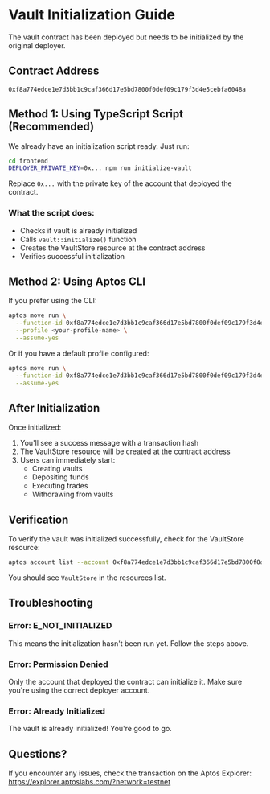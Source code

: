 # Vault Initialization Guide

The vault contract has been deployed but needs to be initialized by the original deployer.

## Contract Address
```
0xf8a774edce1e7d3bb1c9caf366d17e5bd7800f0def09c179f3d4e5cebfa6048a
```

## Method 1: Using TypeScript Script (Recommended)

We already have an initialization script ready. Just run:

```bash
cd frontend
DEPLOYER_PRIVATE_KEY=0x... npm run initialize-vault
```

Replace `0x...` with the private key of the account that deployed the contract.

### What the script does:
- Checks if vault is already initialized
- Calls `vault::initialize()` function
- Creates the VaultStore resource at the contract address
- Verifies successful initialization

## Method 2: Using Aptos CLI

If you prefer using the CLI:

```bash
aptos move run \
  --function-id 0xf8a774edce1e7d3bb1c9caf366d17e5bd7800f0def09c179f3d4e5cebfa6048a::vault::initialize \
  --profile <your-profile-name> \
  --assume-yes
```

Or if you have a default profile configured:

```bash
aptos move run \
  --function-id 0xf8a774edce1e7d3bb1c9caf366d17e5bd7800f0def09c179f3d4e5cebfa6048a::vault::initialize \
  --assume-yes
```

## After Initialization

Once initialized:
1. You'll see a success message with a transaction hash
2. The VaultStore resource will be created at the contract address
3. Users can immediately start:
   - Creating vaults
   - Depositing funds
   - Executing trades
   - Withdrawing from vaults

## Verification

To verify the vault was initialized successfully, check for the VaultStore resource:

```bash
aptos account list --account 0xf8a774edce1e7d3bb1c9caf366d17e5bd7800f0def09c179f3d4e5cebfa6048a
```

You should see `VaultStore` in the resources list.

## Troubleshooting

### Error: E_NOT_INITIALIZED
This means the initialization hasn't been run yet. Follow the steps above.

### Error: Permission Denied
Only the account that deployed the contract can initialize it. Make sure you're using the correct deployer account.

### Error: Already Initialized
The vault is already initialized! You're good to go.

## Questions?

If you encounter any issues, check the transaction on the Aptos Explorer:
https://explorer.aptoslabs.com/?network=testnet
